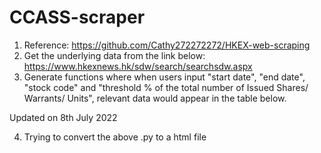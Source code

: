 # CCASS-scraper

1. Reference: https://github.com/Cathy272272272/HKEX-web-scraping
2. Get the underlying data from the link below:
   https://www.hkexnews.hk/sdw/search/searchsdw.aspx
3. Generate functions where when users input "start date", "end date", "stock code" and "threshold % of the total number of Issued Shares/ Warrants/ Units", relevant data would appear in the table below. 


Updated on 8th July 2022

4. Trying to convert the above .py to a html file
